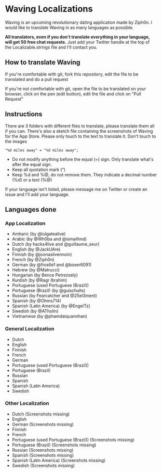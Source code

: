 # Waving Localizations

Waving is an upcoming revolutionary dating application made by Ziph0n. I would like to translate Waving in as many languages as possible.

**All translators, even if you don't translate everything in your language, will get 50 free chat requests.** Just add your Twitter handle at the top of the Localizable.strings file and I'll contact you.

## How to translate Waving

If you're comfortable with git, fork this repository, edit the file to be translated and do a pull request

If you're not comfortable with git, open the file to be translated on your browser, click on the pen (edit button), edit the file and click on "Pull Request"

## Instructions

There are 3 folders with different files to translate, please translate them all if you can. There's also a sketch file containing the screenshots of Waving for the App Store. Please only touch to the text to translate it. Don't touch to the images

`"%d miles away" = "%d miles away";`

* Do not modify anything before the equal (=) sign. Only translate what's after the equal sign.
* Keep all quotation mark (")
* Keep %d and %@, do not remove them. They indicate a decimal number (%d) or a text (%@)

If your language isn't listed, please message me on Twitter or create an issue and I'll add your language.

## Languages done

### App Localization

* Amharic (by @lulgatealive)
* Arabic (by @Wh0ba and @ismailhnd)
* Dutch (by hacks4live and @guillaume_seur)
* English (by @JackUAre)
* Finnish (by @joonasilvennoin)
* French (by @Ziph0n)
* German (by @frostle1 and @boxer6091)
* Hebrew (by @Matrucci)
* Hungarian (by Bence Petrezsely)
* Kurdish (by @Ragr Ibrahim)
* Portuguese (used Portuguese (Brazil))
* Portuguese (Brazil) (by @guischults)
* Russian (by Fearcatcher and @25el3ment)
* Spanish (by @Ohms714)
* Spanish (Latin America) (by @EngelTz)
* Swedish (by @ATholin)
* Vietnamese (by @phamdaiquannhan)

### General Localization

* Dutch
* English
* Finnish
* French
* German
* Portuguese (used Portuguese (Brazil))
* Portuguese (Brazil)
* Russian
* Spanish
* Spanish (Latin America)
* Swedish

### Other Localization

* Dutch (Screenshots missing)
* English
* German (Screenshots missing)
* Finnish
* French
* Portuguese (used Portuguese (Brazil)) (Screenshots missing)
* Portuguese (Brazil) (Screenshots missing)
* Russian (Screenshots missing)
* Spanish (Screenshots missing)
* Spanish (Latin America) (Screenshots missing)
* Swedish (Screenshots missing)
